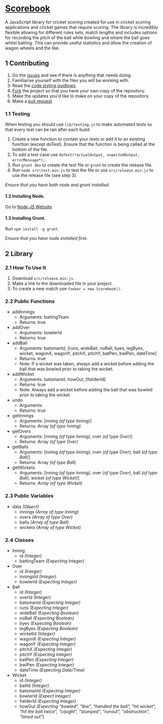 # [Scorebook](https://www.github.com/ryansmith94/Scorebook)
A JavaScript library for cricket scoring created for use in cricket scoring applications and cricket games that require scoring. The library is incredibly flexible allowing for different rules sets, match lengths and includes options for recording the pitch of the ball while bowling and where the ball goes whilst batting. This can provide useful statistics and allow the creation of wagon wheels and the like.

## 1 Contributing
1. Go the [issues](https://github.com/ryansmith94/Scorebook/issues?state=open "scorebook/issues") and see if there is anything that needs doing.
2. Familiarise yourself with the files you will be working with.
3. Read the [code styling guidlines](https://github.com/ryansmith94/Scorebook/blob/master/STYLE.md "STYLE.md").
4. [Fork](https://github.com/ryansmith94/Scorebook/fork "scorebook/fork") the project so that you have your own copy of the repository.
5. Make the updates you'd like to make on your copy of the repository.
6. Make a [pull request](https://github.com/ryansmith94/Scorebook/pull/new/master "scorebook/pull-request").

### 1.1 Testing
When testing you should use `lib/testing.js` to make automated tests so that every test can be ran after each build.
1. Create a new function to contain your tests or add it to an existing function (except doTest). Ensure that the function is being called at the bottom of the file.
2. To add a test case use `doTest(*actualOutput, expectedOutput, errorMessage*);`.
3. Run `grunt dev` to create the test file or `grunt` to create the release file.
4. Run `node src\test.min.js` to test the file or use `src/release.min.js` to use the release file (see step 3).

*Ensure that you have both node and grunt installed.*

#### 1.2 Installing Node.
Go to [Node JS Website](http://www.nodejs.org/)

#### 1.3 Installing Grunt.
Run `npm install -g grunt`.

*Ensure that you have node installed first.*


## 2 Library
### 2.1 How To Use It
1. Download `src/release.min.js`.
2. Make a link to the downloaded file in your project.
3. To create a new match use `foobar = new Scorebook()`.


### 2.2 Public Functions
* addInnings
  * Arguments: battingTeam
  * Returns: true
* addOver
  * Arguments: bowlerId
  * Returns: true
* addBall
  * Arguments: batsmanId, [runs, wideBall, noBall, byes, legByes, wicket, wagonX, wagonY, pitchX, pitchY, batPen, bwlPen, dateTime]
  * Returns: true
  * Note: If a wicket was taken, always add a wicket before adding the ball that was bowled prior to taking the wicket.
* addWicket
  * Arguments: batsmanId, howOut, [fielderId]
  * Returns: true
  * Note: Always add a wicket before adding the ball that was bowled prior to taking the wicket.
* undo
  * Arguments: 
  * Returns: true
* getInnings
  * Arguments: [inning *(of type Inning)*]
  * Returns: Array *(of type Inning)*
* getOvers
  * Arguments: [inning *(of type Inning)*, over *(of type Over)*]
  * Returns: Array *(of type Over)*
* getBalls 
  * Arguments: [inning *(of type Inning)*, over *(of type Over)*, ball *(of type Ball)*]
  * Returns: Array *(of type Ball)*
* getWickets 
  * Arguments: [inning *(of type Inning)*, over *(of type Over)*, ball *(of type Ball)*, wicket *(of type Wicket)*]
  * Returns: *Array (of type Wicket)*


### 2.3 Public Variables
* data *(Object)*
  * innings *(Array of type Inning)*
  * overs *(Array of type Over)*
  * balls *(Array of type Ball)*
  * wickets *(Array of type Wicket)*

### 2.4 Classes
* Inning
  * id *(Integer)*
  * battingTeam *(Expecting Integer)*
* Over
  * id *(Integer)*
  * inningsId *(Integer)*
  * bowlerId *(Expecting Integer)*
* Ball
  * id *(Integer)*
  * overId *(Integer)*
  * batsmanId *(Expecting Integer)*
  * runs *(Expecting Integer)*
  * wideBall *(Expecting Boolean)*
  * noBall *(Expecting Boolean)*
  * byes *(Expecting Boolean)*
  * legByes *(Expecting Boolean)*
  * wicketId *(Integer)*
  * wagonX *(Expecting Integer)*
  * wagonY *(Expecting Integer)*
  * pitchX *(Expecting Integer)*
  * pitchY *(Expecting Integer)*
  * batPen *(Expecting Integer)*
  * bwlPen *(Expecting Integer)*
  * dateTime *(Expecting Date/Time)*
* Wicket
  * id *(Integer)*
  * ballId *(Integer)*
  * batsmanId *(Expecting Integer)*
  * bowlerId *(Expect Integer)*
  * fielderId *(Expecting Integer)*
  * howOut *(Expecting "bowled", "lbw", "handled the ball", "hit wicket", "hit the ball twice", "caught", "stumped", "runout", "obstruction", "timed out")*
